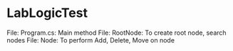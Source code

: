 # LabLogicTest

File: Program.cs: Main method
File: RootNode: To create root node, search nodes
File: Node: To perform Add, Delete, Move on node
